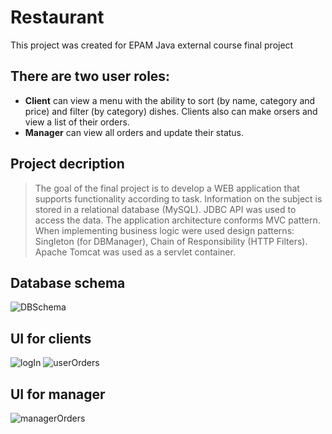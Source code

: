 # Restaurant
This project was created for EPAM Java external course final project

## There are two user roles:
- **Client** can view a menu with the ability to sort (by name, category and price) and filter (by category) dishes. Clients also can make orsers and view a list of their orders.
- **Manager** can view all orders and update their status.

## Project decription
> The goal of the final project is to develop a WEB application that supports functionality according to task.
Information on the subject is stored in a relational database (MySQL).
JDBC API was used to access the data.
The application architecture conforms MVC pattern.
When implementing business logic were used design patterns: Singleton (for DBManager), Chain of Responsibility (HTTP Filters).
Apache Tomcat was used as a servlet container.

## Database schema
![DBSchema](https://cdn.discordapp.com/attachments/873196736997376063/981141686480674826/schema.png)

## UI for clients
![logIn](https://cdn.discordapp.com/attachments/873196736997376063/981134646362390558/login.png)
![userOrders](https://cdn.discordapp.com/attachments/873196736997376063/981134331965755434/userOrders.png)
## UI for manager
![managerOrders](https://cdn.discordapp.com/attachments/873196736997376063/981134646584676412/managerOrders.png)
